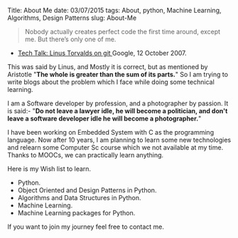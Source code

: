 Title: About Me
date: 03/07/2015
tags: About, python, Machine Learning, Algorithms, Design Patterns
slug: About-Me 



> Nobody actually creates perfect code the first time around, except me. But there’s only one of me.

* [Tech Talk: Linus Torvalds on git ](http://www.youtube.com/watch?v=4XpnKHJAok8) Google, 12 October 2007.

This was said by Linus, and Mostly it is correct, but as mentioned by Aristotle "**The whole is greater than the sum of its parts.**" So I am trying to write blogs about the problem which I face while doing some technical learning.

I am a Software developer by profession, and a photographer by passion. It is said:- "**Do not leave a lawyer idle, he will become a politician, and don't leave a software developer idle he will become a photographer.**"


I have been working on Embedded System with C as the programming language. Now after 10 years, I am planning to learn some new technologies and relearn some Computer Sc course which we not available at my time. Thanks to MOOCs, we can practically learn anything.

Here is my Wish list to learn.

* Python.
* Object Oriented and Design Patterns in Python.
* Algorithms and Data Structures in Python.
* Machine Learning.
* Machine Learning packages for Python.

If you want to join my journey feel free to contact me.
